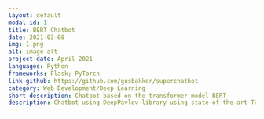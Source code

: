 ```yaml
---
layout: default
modal-id: 1
title: BERT Chatbot
date: 2021-03-08
img: 1.png
alt: image-alt
project-date: April 2021
languages: Python
frameworks: Flask; PyTorch
link-github: https://github.com/gusbakker/superchatbot
category: Web Development/Deep Learning
short-description: Chatbot based on the transformer model BERT
description: Chatbot using DeepPavlov library using state-of-the-art Transformer model to produce realistic conversations based on knowledge data.
---
```

